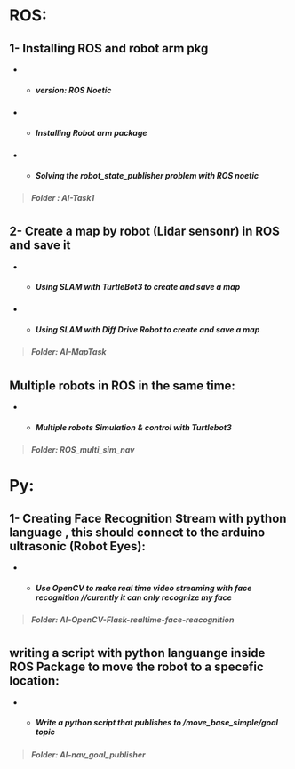 # ROS:
## 1- Installing ROS and robot arm pkg  
- - ##### version: ROS Noetic
- - ##### Installing Robot arm package 
- - ##### Solving the robot_state_publisher problem with ROS noetic
> ##### Folder :  **AI-Task1**

#
## 2- Create a map by robot (Lidar sensonr) in ROS and save it 
- - ##### Using SLAM with TurtleBot3  to create and save a map 
- - ##### Using SLAM with Diff Drive Robot to create and save a map 
> ##### Folder:  **AI-MapTask**

#
 ## Multiple robots in ROS in the same time:
- - ##### Multiple robots Simulation & control with Turtlebot3
> ##### Folder: **ROS_multi_sim_nav**

# Py:
## 1- Creating Face Recognition Stream with python language , this should connect to the arduino ultrasonic (Robot Eyes): 
- - ##### Use OpenCV to make real time video streaming with face recognition  //curently it can only recognize my face 
> ##### Folder:  **AI-OpenCV-Flask-realtime-face-reacognition**
#
## writing a script with python languange inside ROS Package to move the robot to a specefic location: 
- - #####  Write a python script that publishes to /move_base_simple/goal topic
> ##### Folder:  **AI-nav_goal_publisher**

